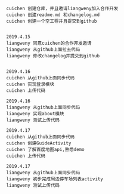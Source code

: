 	cuichen 创建仓库，并且邀请liangweny加入合作开发
	cuichen 创建readme.md 和changelog.md
	cuichen 创建一个空工程并且提交到github


	2019.4.15
	liangweny 同意cuichen的合作开发邀请
	liangweny 从github上面拉去代码
	liangweny 修改changelog并提交到github
	
	
	2019.4.16
	cuichen 从github上面同步代码
	cuichen 实现登录模块
	cuichen 上传代码

	2019.4.16
	liangweny 从github上面同步代码
	liangweny 实现about模块
	liangweny 测试上传代码
	
	2019.4.17
	cuichen 从github上面同步代码
	cuichen 创建GuideActivity
	cuichen 了解百度地图api,熟悉demo
	cuichen 上传代码
	
	2019.4.17
	liangweny 从github上面同步代码
	liangweny 初步完成周边停车场列表activity
	liangweny 测试上传代码